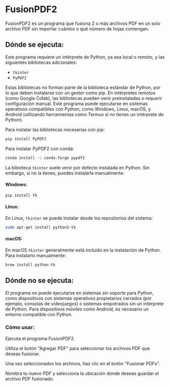 # FusionPDF2

FusionPDF2 es un programa que fusiona 2 o más archivos PDF en un solo archivo PDF sin importar cuántos o qué número de hojas contengan.

## Dónde se ejecuta:

Este programa requiere un intérprete de Python, ya sea local o remoto, y las siguientes bibliotecas adicionales:

- `tkinter`
- `PyPDF2`

Estas bibliotecas no forman parte de la biblioteca estándar de Python, por lo que deben instalarse con un gestor como pip. En intérpretes remotos (como Google Colab), las bibliotecas pueden venir preinstaladas o requerir configuración manual. Este programa puede ejecutarse en sistemas operativos compatibles con Python, como Windows, Linux, macOS, y Android (utilizando herramientas como Termux si no tienes un intérprete de Python).

Para instalar las bibliotecas necesarias con pip:

```bash
pip install PyPDF2
```

Para instalar PyPDF2 con conda:

```bash
conda install -c conda-forge pypdf2
```

La bibioteca `tkinter` suele venir por defecto instalada en Python. Sin embargo, si no la tienes, puedes instalarla manualmente:

#### Windows:

```bash
pip install tk
```

#### Linux:

En Linux, `tkinter` se puede instalar desde los repositorios del sistema:

```bash
sudo apt-get install python3-tk
```

#### macOS:

En macOS `tkinter` generalmente está incluido en la instalación de Python. Para instalarlo manualmente:

```bash
brew install python-tk
```

## Dónde no se ejecuta:

El programa no puede ejecutarse en sistemas sin soporte para Python, como dispositivos con sistemas operativos propietarios cerrados (por ejemplo, consolas de videojuegos) o sistemas empotrados sin un intérprete de Python. Para dispositivos móviles como Android, es necesario un entorno compatible con Python.

### Cómo usar:

Ejecuta el programa FusionPDF2.

Utiliza el botón "Agregar PDF" para seleccionar los archivos PDF que deseas fusionar.

Una vez seleccionados los archivos, haz clic en el botón "Fusionar PDFs".

Nombra tu nuevo PDF y selecciona la ubicación donde deseas guardar el archivo PDF fusionado.
